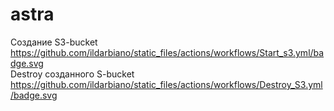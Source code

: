 # astra
Создание S3-bucket
https://github.com/ildarbiano/static_files/actions/workflows/Start_s3.yml/badge.svg <br>
Destroy созданного S-bucket
https://github.com/ildarbiano/static_files/actions/workflows/Destroy_S3.yml/badge.svg <br>
